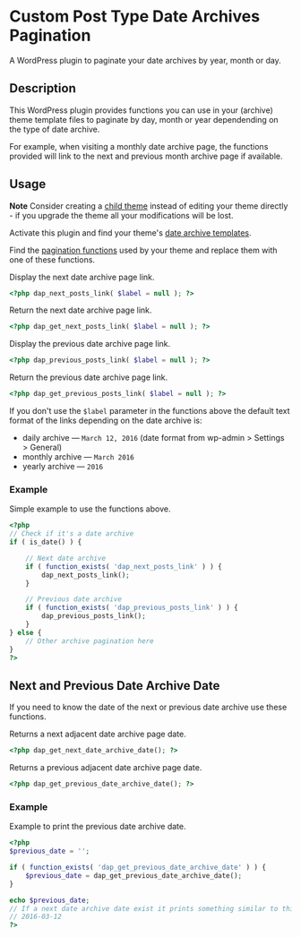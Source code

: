 # Custom Post Type Date Archives Pagination #

A WordPress plugin to paginate your date archives by year, month or day.

## Description ##

This WordPress plugin provides functions you can use in your (archive) theme template files to paginate by day, month or year dependending on the type of date archive.

For example, when visiting a monthly date archive page, the functions provided will link to the next and previous month archive page if available.

## Usage ##

**Note**
Consider creating a <a href="http://codex.wordpress.org/Child_Themes">child theme</a> instead of editing your theme directly - if you upgrade the theme all your modifications will be lost.

Activate this plugin and find your theme's [date archive templates](https://developer.wordpress.org/themes/basics/template-hierarchy/#date).

Find the [pagination functions](https://codex.wordpress.org/Pagination#Function_Reference) used by your theme and replace them with one of these functions.

Display the next date archive page link.
```php
<?php dap_next_posts_link( $label = null ); ?>
```

Return the next date archive page link.
```php
<?php dap_get_next_posts_link( $label = null ); ?>
```

Display the previous date archive page link.
```php
<?php dap_previous_posts_link( $label = null ); ?>
```

Return the previous date archive page link.
```php
<?php dap_get_previous_posts_link( $label = null ); ?>

```

If you don't use the `$label` parameter in the functions above the default text format of the links depending on the date archive is:

* daily archive   — `March 12, 2016` (date format from wp-admin > Settings > General)
* monthly archive — `March 2016`
* yearly archive  — `2016`

### Example ###
Simple example to use the functions above.

```php
<?php
// Check if it's a date archive
if ( is_date() ) {

	// Next date archive
	if ( function_exists( 'dap_next_posts_link' ) ) {
		dap_next_posts_link();
	}

	// Previous date archive
	if ( function_exists( 'dap_previous_posts_link' ) ) {
		dap_previous_posts_link();
	}
} else {
	// Other archive pagination here
}
?>
```

## Next and Previous Date Archive Date ##
If you need to know the date of the next or previous date archive use these functions.

Returns a next adjacent date archive page date.
```php
<?php dap_get_next_date_archive_date(); ?>

```

Returns a previous adjacent date archive page date.
```php
<?php dap_get_previous_date_archive_date(); ?>

```

### Example ###
Example to print the previous date archive date.
```php
<?php
$previous_date = '';

if ( function_exists( 'dap_get_previous_date_archive_date' ) ) {
	$previous_date = dap_get_previous_date_archive_date();	
}

echo $previous_date;
// If a next date archive date exist it prints something similar to this
// 2016-03-12
?>
```




